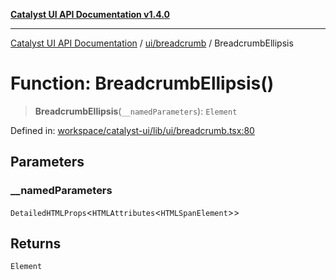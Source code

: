 [**Catalyst UI API Documentation v1.4.0**](../../../README.md)

---

[Catalyst UI API Documentation](../../../README.md) / [ui/breadcrumb](../README.md) / BreadcrumbEllipsis

# Function: BreadcrumbEllipsis()

> **BreadcrumbEllipsis**(`__namedParameters`): `Element`

Defined in: [workspace/catalyst-ui/lib/ui/breadcrumb.tsx:80](https://github.com/TheBranchDriftCatalyst/catalyst-ui/blob/main/lib/ui/breadcrumb.tsx#L80)

## Parameters

### \_\_namedParameters

`DetailedHTMLProps`\<`HTMLAttributes`\<`HTMLSpanElement`\>\>

## Returns

`Element`
